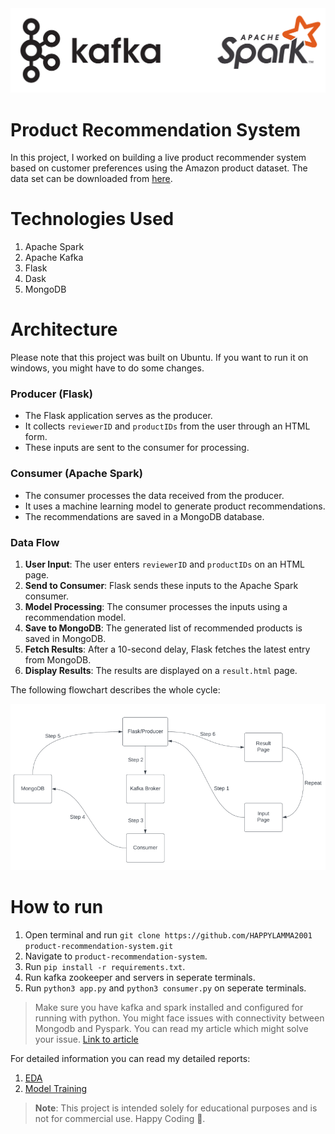 <div align="center">
    <img src="resources/head.png" alt="head">
</div>

# Product Recommendation System
In this project, I worked on building a live product recommender system based on customer preferences using the Amazon product dataset. The data set can be downloaded from [here](https://jmcauley.ucsd.edu/data/amazon_v2/categoryFiles/All_Amazon_Review.json.gz).

# Technologies Used
1. Apache Spark 
2. Apache Kafka
3. Flask
4. Dask
5. MongoDB

# Architecture
Please note that this project was built on Ubuntu. If you want to run it on windows, you might have to do some changes.
### Producer (Flask)
- The Flask application serves as the producer.
- It collects `reviewerID` and `productIDs` from the user through an HTML form.
- These inputs are sent to the consumer for processing.

### Consumer (Apache Spark)
- The consumer processes the data received from the producer.
- It uses a machine learning model to generate product recommendations.
- The recommendations are saved in a MongoDB database.

### Data Flow
1. **User Input**: The user enters `reviewerID` and `productIDs` on an HTML page.
2. **Send to Consumer**: Flask sends these inputs to the Apache Spark consumer.
3. **Model Processing**: The consumer processes the inputs using a recommendation model.
4. **Save to MongoDB**: The generated list of recommended products is saved in MongoDB.
5. **Fetch Results**: After a 10-second delay, Flask fetches the latest entry from MongoDB.
6. **Display Results**: The results are displayed on a `result.html` page.

The following flowchart describes the whole cycle:
<div align="center">
    <img src="resources/workflow.png" alt="head">
</div>

# How to run
1. Open terminal and run `git clone https://github.com/HAPPYLAMMA2001 product-recommendation-system.git`
2. Navigate to `product-recommendation-system`.
3. Run `pip install -r requirements.txt`.
4. Run kafka zookeeper and servers in seperate terminals.
5. Run `python3 app.py` and `python3 consumer.py` on seperate terminals.
> Make sure you have kafka and spark installed and configured for running with python. You might face issues with connectivity between Mongodb and Pyspark. You can read my article which might solve your issue. [Link to article](https://medium.com/@HAPPYLAMMA2001/pyspark-and-mongodb-integration-connection-error-fixes-on-windows-8158d144bd2c)

For detailed information you can read my detailed reports:
1. [EDA](resources/EDA.pdf)
2. [Model Training](resources/Preprocessing_Training.pdf)

> **Note**: This project is intended solely for educational purposes and is not for commercial use. Happy Coding 🙂.